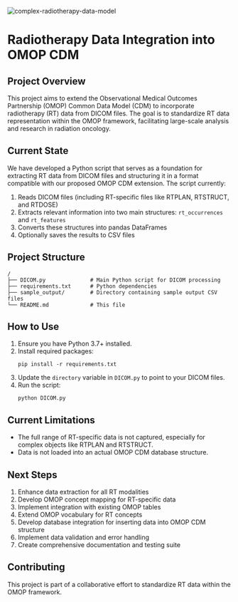 

![complex-radiotherapy-data-model](https://github.com/user-attachments/assets/1fbfc9ae-a830-4bf9-b809-6eaa8796d5e3)

# Radiotherapy Data Integration into OMOP CDM

## Project Overview

This project aims to extend the Observational Medical Outcomes Partnership (OMOP) Common Data Model (CDM) to incorporate radiotherapy (RT) data from DICOM files. The goal is to standardize RT data representation within the OMOP framework, facilitating large-scale analysis and research in radiation oncology.

## Current State

We have developed a Python script that serves as a foundation for extracting RT data from DICOM files and structuring it in a format compatible with our proposed OMOP CDM extension. The script currently:

1. Reads DICOM files (including RT-specific files like RTPLAN, RTSTRUCT, and RTDOSE)
2. Extracts relevant information into two main structures: `rt_occurrences` and `rt_features`
3. Converts these structures into pandas DataFrames
4. Optionally saves the results to CSV files

## Project Structure

```
/
├── DICOM.py              # Main Python script for DICOM processing
├── requirements.txt      # Python dependencies
├── sample_output/        # Directory containing sample output CSV files
└── README.md             # This file
```

## How to Use

1. Ensure you have Python 3.7+ installed.
2. Install required packages:
   ```
   pip install -r requirements.txt
   ```
3. Update the `directory` variable in `DICOM.py` to point to your DICOM files.
4. Run the script:
   ```
   python DICOM.py
   ```

## Current Limitations

- The full range of RT-specific data is not captured, especially for complex objects like RTPLAN and RTSTRUCT.
- Data is not loaded into an actual OMOP CDM database structure.

## Next Steps

1. Enhance data extraction for all RT modalities
2. Develop OMOP concept mapping for RT-specific data
3. Implement integration with existing OMOP tables
4. Extend OMOP vocabulary for RT concepts
5. Develop database integration for inserting data into OMOP CDM structure
6. Implement data validation and error handling
7. Create comprehensive documentation and testing suite

## Contributing

This project is part of a collaborative effort to standardize RT data within the OMOP framework. 

